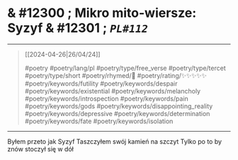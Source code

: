 # & #12300 ; Mikro mito-wiersze: Syzyf & #12301 ; *`PL#112`*

---

> [[2024-04-26|26/04/24]]
> 
> #poetry 
> #poetry/lang/pl 
> #poetry/type/free_verse #poetry/type/tercet #poetry/type/short 
> #poetry/rhymed/🔴 
> #poetry/rating/✨✨✨✨✨ 
> #poetry/keywords/futility #poetry/keywords/despair #poetry/keywords/existential #poetry/keywords/melancholy #poetry/keywords/introspection #poetry/keywords/pain #poetry/keywords/gods #poetry/keywords/disappointing_reality #poetry/keywords/depressive #poetry/keywords/determination #poetry/keywords/fate #poetry/keywords/isolation 

---

Byłem przeto jak Syzyf
Taszczyłem swój kamień na szczyt
Tylko po to by znów stoczył się w dół